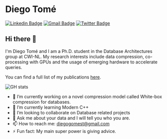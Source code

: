 # Diego Tomé
[![Linkedin Badge](https://img.shields.io/badge/-diegotome-blue?style=flat-square&logo=Linkedin&logoColor=white&link=https://www.linkedin.com/in/diego-tom%C3%A9-31728230/)](https://www.linkedin.com/in/diego-tom%C3%A9-31728230/)
[![Gmail Badge](https://img.shields.io/badge/-diegogomest@gmail.com-c14438?style=flat-square&logo=Gmail&logoColor=white&link=mailto:diegogomest@gmail.com)](mailto:diegogomest@gmail.com)
[![Twitter Badge](https://img.shields.io/badge/-@Diegotome-1ca0f1?style=flat-square&labelColor=1ca0f1&logo=twitter&logoColor=white&link=https://twitter.com/Diegotome)](https://twitter.com/Diegotome)

## Hi there 👋
I'm Diego Tomé and I am a Ph.D. student in the Database Architectures group at CWI-NL. My research interests include data compression, co-processing with GPUs and the usage of emerging hardware to accelerate queries. 

You can find a full list of my publications [here](www.diegomestre2.github.io).

![GH stats](https://github-readme-stats.vercel.app/api?username=diegomestre2&hide=["issues"]&show_icons=true)



- 🔭 I’m currently working on a novel compression model called White-box compression for databases.
- 🌱 I’m currently learning Modern C++
- 👯 I’m looking to collaborate on Database related projects
- 💬 Ask me about your data and I will tell you who you are.
- 📫 How to reach me: diegogomest@gmail.com
- ⚡ Fun fact: My main super power is giving advice.

